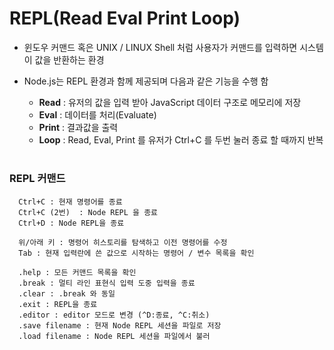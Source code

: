 # REPL(Read Eval Print Loop)
  - 윈도우 커맨드 혹은 UNIX / LINUX Shell 처럼 사용자가 커맨드를 입력하면 시스템이 값을 반환하는 환경
  - Node.js는 REPL 환경과 함께 제공되며 다음과 같은 기능을 수행 함
  
    - **Read** : 유저의 값을 입력 받아 JavaScript 데이터 구조로 메모리에 저장
    - **Eval** : 데이터를 처리(Evaluate)
    - **Print** : 결과값을 출력
    - **Loop** : Read, Eval, Print 를 유저가 Ctrl+C 를 두번 눌러 종료 할 때까지 반복

#
### REPL 커맨드
     
      Ctrl+C : 현재 명령어를 종료
      Ctrl+C (2번)  : Node REPL 을 종료
      Ctrl+D : Node REPL을 종료
      
      위/아래 키 : 명령어 히스토리를 탐색하고 이전 명령어를 수정
      Tab : 현재 입력란에 쓴 값으로 시작하는 명령어 / 변수 목록을 확인
      
      .help : 모든 커맨드 목록을 확인
      .break : 멀티 라인 표현식 입력 도중 입력을 종료
      .clear : .break 와 동일
      .exit : REPL을 종료
      .editor : editor 모드로 변경 (^D:종료, ^C:취소)
      .save filename : 현재 Node REPL 세션을 파일로 저장
      .load filename : Node REPL 세션을 파일에서 불러


